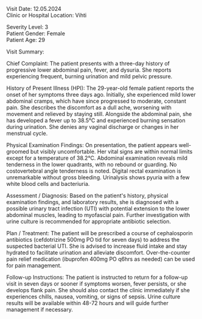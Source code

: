 Visit Date: 12.05.2024  
Clinic or Hospital Location: Vihti  

Severity Level: 3  
Patient Gender: Female  
Patient Age: 29

Visit Summary:

Chief Complaint: The patient presents with a three-day history of progressive lower abdominal pain, fever, and dysuria. She reports experiencing frequent, burning urination and mild pelvic pressure.

History of Present Illness (HPI): The 29-year-old female patient reports the onset of her symptoms three days ago. Initially, she experienced mild lower abdominal cramps, which have since progressed to moderate, constant pain. She describes the discomfort as a dull ache, worsening with movement and relieved by staying still. Alongside the abdominal pain, she has developed a fever up to 38.5°C and experienced burning sensation during urination. She denies any vaginal discharge or changes in her menstrual cycle.

Physical Examination Findings: On presentation, the patient appears well-groomed but visibly uncomfortable. Her vital signs are within normal limits except for a temperature of 38.2°C. Abdominal examination reveals mild tenderness in the lower quadrants, with no rebound or guarding. No costovertebral angle tenderness is noted. Digital rectal examination is unremarkable without gross bleeding. Urinalysis shows pyuria with a few white blood cells and bacteriuria.

Assessment / Diagnosis: Based on the patient's history, physical examination findings, and laboratory results, she is diagnosed with a possible urinary tract infection (UTI) with potential extension to the lower abdominal muscles, leading to myofascial pain. Further investigation with urine culture is recommended for appropriate antibiotic selection.

Plan / Treatment: The patient will be prescribed a course of cephalosporin antibiotics (cefdotrizine 500mg PO tid for seven days) to address the suspected bacterial UTI. She is advised to increase fluid intake and stay hydrated to facilitate urination and alleviate discomfort. Over-the-counter pain relief medication (ibuprofen 400mg PO q6hrs as needed) can be used for pain management.

Follow-up Instructions: The patient is instructed to return for a follow-up visit in seven days or sooner if symptoms worsen, fever persists, or she develops flank pain. She should also contact the clinic immediately if she experiences chills, nausea, vomiting, or signs of sepsis. Urine culture results will be available within 48-72 hours and will guide further management if necessary.